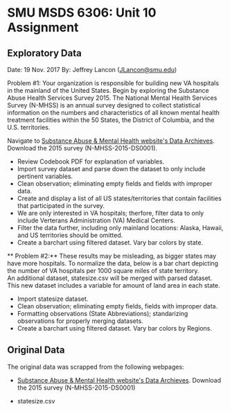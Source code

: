 SMU MSDS 6306: Unit 10 Assignment
====================================
Exploratory Data
----------------------------------

Date: 19 Nov. 2017
By: Jeffrey Lancon (JLancon@smu.edu)

Problem #1: Your organization is responsible for building new VA hospitals in the mainland of the United States. Begin by exploring the Substance Abuse Health Services Survey 2015.
The National Mental Health Services Survey (N-MHSS) is an annual survey designed to collect statistical information on the numbers and characteristics of all known mental health treatment facilities within the 50 States, the District of Columbia, and the U.S. territories.  

Navigate to [Substance Abuse & Mental Health website's Data Archieves](https://datafiles.samhsa.gov/study-dataset/national-mental-health-services-survey-2015-n-mhss-2015-ds0001-nid17098). Download the 2015 survey (N-MHSS-2015-DS0001).

* Review Codebook PDF for explanation of variables.
* Import survey dataset and parse down the dataset to only include pertinent variables.  
* Clean observation; eliminating empty fields and fields with improper data.  
* Create and display a list of all US states/territories that contain facilities that participated in the survey.  
* We are only interested in VA hospitals; therfore, filter data to only include Verterans Administration (VA) Medical Centers.  
* Filter the data further, including only mainland locations: Alaska, Hawaii, and US territories should be omitted.  
* Create a barchart using filtered dataset. Vary bar colors by state.

** Problem #2:** These results may be misleading, as bigger states may have more hospitals.  To normalize the data, below is a bar chart depicting the number of VA hospitals per 1000 square miles of state territory.  
An additional dataset, statesize.csv will be merged with parsed dataset.  This new dataset includes a variable for amount of land area in each state.

* Import statesize dataset.  
* Clean observation; eliminating empty fields, fields with improper data.  
* Formatting observations (State Abbreviations); standarizing observations for properly merging datasets. 
* Create a barchart using filtered dataset. Vary bar colors by Regions.

Original Data
---------------
The original data was scrapped from the following webpages:
 
- [Substance Abuse & Mental Health website's Data Archieves](https://datafiles.samhsa.gov/study-dataset/national-mental-health-services-survey-2015-n-mhss-2015-ds0001-nid17098). Download the 2015 survey (N-MHSS-2015-DS0001)

- statesize.csv
